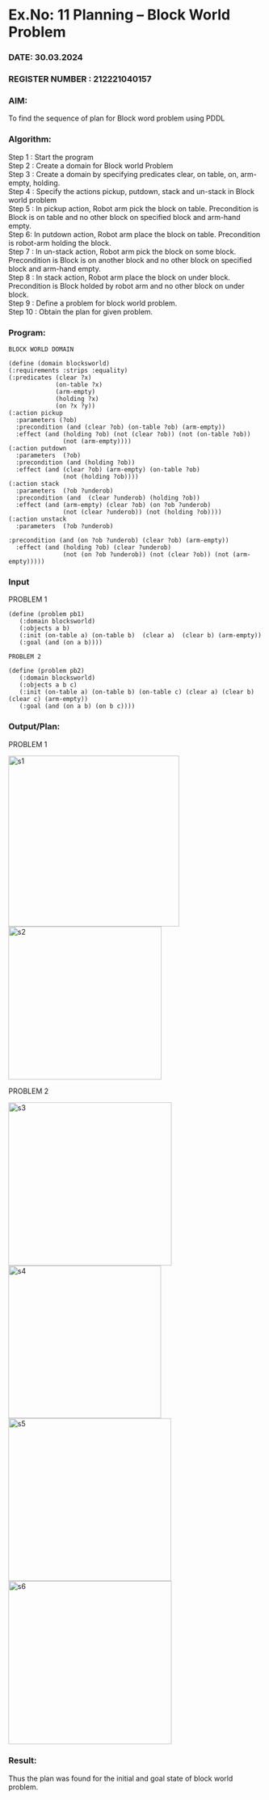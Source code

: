 # Ex.No: 11  Planning –  Block World Problem 
### DATE: 30.03.2024                                                                           
### REGISTER NUMBER : 212221040157
### AIM: 
To find the sequence of plan for Block word problem using PDDL  
###  Algorithm:
Step 1 :  Start the program <br>
Step 2 : Create a domain for Block world Problem <br>
Step 3 :  Create a domain by specifying predicates clear, on table, on, arm-empty, holding. <br>
Step 4 : Specify the actions pickup, putdown, stack and un-stack in Block world problem <br>
Step 5 :  In pickup action, Robot arm pick the block on table. Precondition is Block is on table and no other block on specified block and arm-hand empty.<br>
Step 6:  In putdown action, Robot arm place the block on table. Precondition is robot-arm holding the block.<br>
Step 7 : In un-stack action, Robot arm pick the block on some block. Precondition is Block is on another block and no other block on specified block and arm-hand empty.<br>
Step 8 : In stack action, Robot arm place the block on under block. Precondition is Block holded by robot arm and no other block on under block.<br>
Step 9 : Define a problem for block world problem.<br> 
Step 10 : Obtain the plan for given problem.<br> 
     
### Program:

```
BLOCK WORLD DOMAIN

(define (domain blocksworld)
(:requirements :strips :equality)
(:predicates (clear ?x)
             (on-table ?x)
             (arm-empty)
             (holding ?x)
             (on ?x ?y))
(:action pickup
  :parameters (?ob)
  :precondition (and (clear ?ob) (on-table ?ob) (arm-empty))
  :effect (and (holding ?ob) (not (clear ?ob)) (not (on-table ?ob)) 
               (not (arm-empty))))
(:action putdown
  :parameters  (?ob)
  :precondition (and (holding ?ob))
  :effect (and (clear ?ob) (arm-empty) (on-table ?ob) 
               (not (holding ?ob))))
(:action stack
  :parameters  (?ob ?underob)
  :precondition (and  (clear ?underob) (holding ?ob))
  :effect (and (arm-empty) (clear ?ob) (on ?ob ?underob)
               (not (clear ?underob)) (not (holding ?ob))))
(:action unstack
  :parameters  (?ob ?underob)
  
:precondition (and (on ?ob ?underob) (clear ?ob) (arm-empty))
  :effect (and (holding ?ob) (clear ?underob)
               (not (on ?ob ?underob)) (not (clear ?ob)) (not (arm-empty)))))

```

### Input 

PROBLEM 1

```
(define (problem pb1)
   (:domain blocksworld)
   (:objects a b)
   (:init (on-table a) (on-table b)  (clear a)  (clear b) (arm-empty))
   (:goal (and (on a b))))

PROBLEM 2

(define (problem pb2)
   (:domain blocksworld)
   (:objects a b c)
   (:init (on-table a) (on-table b) (on-table c) (clear a) (clear b) (clear c) (arm-empty))
   (:goal (and (on a b) (on b c))))
```

### Output/Plan:

PROBLEM 1


<img width="338" alt="s1" src="https://github.com/SmritiManikand/AI_Lab_2023-24/assets/113674204/dae8d48d-3014-4c07-b867-4f357e1439cc">


<img width="303" alt="s2" src="https://github.com/SmritiManikand/AI_Lab_2023-24/assets/113674204/655240e7-a3d2-4feb-bd7d-9d4fadb9d77f">


PROBLEM 2


<img width="323" alt="s3" src="https://github.com/SmritiManikand/AI_Lab_2023-24/assets/113674204/01647848-ad83-4da6-abb1-c621318c87b1">


<img width="302" alt="s4" src="https://github.com/SmritiManikand/AI_Lab_2023-24/assets/113674204/e11f982f-11df-46eb-8a2d-6e9913456624">


<img width="322" alt="s5" src="https://github.com/SmritiManikand/AI_Lab_2023-24/assets/113674204/e610c060-5c2c-4257-aec1-04cbbb6f8650">


<img width="323" alt="s6" src="https://github.com/SmritiManikand/AI_Lab_2023-24/assets/113674204/185622cf-4418-4c81-aa32-9f1185a1cb2a">


### Result:
Thus the plan was found for the initial and goal state of block world problem.
